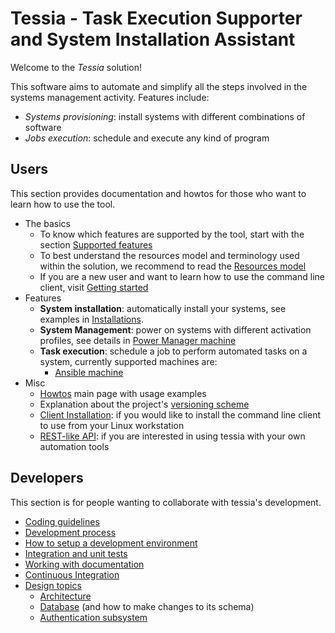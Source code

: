 <!--
Copyright 2016, 2017 IBM Corp.

Licensed under the Apache License, Version 2.0 (the "License");
you may not use this file except in compliance with the License.
You may obtain a copy of the License at

   http://www.apache.org/licenses/LICENSE-2.0

Unless required by applicable law or agreed to in writing, software
distributed under the License is distributed on an "AS IS" BASIS,
WITHOUT WARRANTIES OR CONDITIONS OF ANY KIND, either express or implied.
See the License for the specific language governing permissions and
limitations under the License.
-->
# Tessia - Task Execution Supporter and System Installation Assistant

Welcome to the *Tessia* solution!

This software aims to automate and simplify all the steps involved in the systems management activity. Features include:

- *Systems provisioning*: install systems with different combinations of software
- *Jobs execution*: schedule and execute any kind of program

## **Users**

This section provides documentation and howtos for those who want to learn how to use the tool.

- The basics
    - To know which features are supported by the tool, start with the section [Supported features](users/supported_features.md)
    - To best understand the resources model and terminology used within the solution, we recommend to read the [Resources model](users/resources_model.md)
    - If you are a new user and want to learn how to use the command line client, visit [Getting started](users/getting_started.md)
- Features
    - **System installation**: automatically install your systems, see examples in [Installations](users/howtos.md#installations).
    - **System Management**: power on systems with different activation profiles, see details in [Power Manager machine](users/powerman_machine.md)
    - **Task execution**: schedule a job to perform automated tasks on a system, currently supported machines are:
        - [Ansible machine](users/ansible_machine.md)
- Misc
    - [Howtos](users/howtos.md) main page with usage examples
    - Explanation about the project's [versioning scheme](users/versioning.md)
    - [Client Installation](users/client_install.md): if you would like to install the command line client to use from your Linux workstation
    - [REST-like API](users/api.md): if you are interested in using tessia with your own automation tools

## **Developers**

This section is for people wanting to collaborate with tessia's development.

- [Coding guidelines](developers/coding_guidelines.md)
- [Development process](developers/dev_process.md)
- [How to setup a development environment](developers/dev_env.md)
- [Integration and unit tests](developers/tests.md)
- [Working with documentation](developers/documentation.md)
- [Continuous Integration](developers/continuous_integration.md)
- [Design topics](developers/design.md)
    - [Architecture](developers/design.md#architecture)
    - [Database](developers/design.md#database) (and how to make changes to its schema)
    - [Authentication subsystem](developers/design.md#authentication-subsystem)
